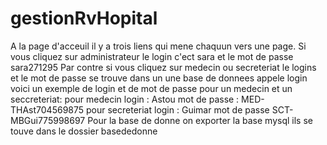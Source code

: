 # gestionRvHopital
A la page d'acceuil il y a trois liens qui mene chaquun vers une page.
Si vous cliquez sur administrateur le login c'ect sara et le mot de passe sara271295
Par contre si vous cliquez sur medecin ou secreteriat le logins et le mot de passe se trouve dans un une base de donnees
appele login voici un exemple de login et de mot de passe pour un medecin et un seccreteriat:
pour medecin login : Astou mot de passe : MED-THAst704569875
pour secreteriat login : Guimar mot de passe SCT-MBGui775998697
Pour la base de donne on exporter la base mysql ils se touve dans le dossier basededonne
